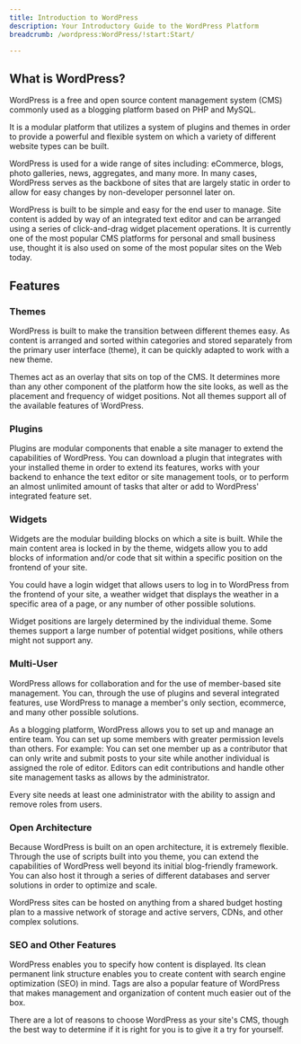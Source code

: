 ```yaml
---
title: Introduction to WordPress
description: Your Introductory Guide to the WordPress Platform
breadcrumb: /wordpress:WordPress/!start:Start/

---
```


What is WordPress?
-----
WordPress is a free and open source content management system (CMS) commonly used as a blogging platform based on PHP and MySQL. 

It is a modular platform that utilizes a system of plugins and themes in order to provide a powerful and flexible system on which a variety of different website types can be built.

WordPress is used for a wide range of sites including: eCommerce, blogs, photo galleries, news, aggregates, and many more. In many cases, WordPress serves as the backbone of sites that are largely static in order to allow for easy changes by non-developer personnel later on.

WordPress is built to be simple and easy for the end user to manage. Site content is added by way of an integrated text editor and can be arranged using a series of click-and-drag widget placement operations. It is currently one of the most popular CMS platforms for personal and small business use, thought it is also used on some of the most popular sites on the Web today.

Features
-----

### Themes
WordPress is built to make the transition between different themes easy. As content is arranged and sorted within categories and stored separately from the primary user interface (theme), it can be quickly adapted to work with a new theme. 

Themes act as an overlay that sits on top of the CMS. It determines more than any other component of the platform how the site looks, as well as the placement and frequency of widget positions. Not all themes support all of the available features of WordPress.

### Plugins
Plugins are modular components that enable a site manager to extend the capabilities of WordPress. You can download a plugin that integrates with your installed theme in order to extend its features, works with your backend to enhance the text editor or site management tools, or to perform an almost unlimited amount of tasks that alter or add to WordPress' integrated feature set.

### Widgets
Widgets are the modular building blocks on which a site is built. While the main content area is locked in by the theme, widgets allow you to add blocks of information and/or code that sit within a specific position on the frontend of your site.

You could have a login widget that allows users to log in to WordPress from the frontend of your site, a weather widget that displays the weather in a specific area of a page, or any number of other possible solutions. 

Widget positions are largely determined by the individual theme. Some themes support a large number of potential widget positions, while others might not support any.

### Multi-User
WordPress allows for collaboration and for the use of member-based site management. You can, through the use of plugins and several integrated features, use WordPress to manage a member's only section, ecommerce, and many other possible solutions.

As a blogging platform, WordPress allows you to set up and manage an entire team. You can set up some members with greater permission levels than others. For example: You can set one member up as a contributor that can only write and submit posts to your site while another individual is assigned the role of editor. Editors can edit contributions and handle other site management tasks as allows by the administrator.

Every site needs at least one administrator with the ability to assign and remove roles from users.

### Open Architecture
Because WordPress is built on an open architecture, it is extremely flexible. Through the use of scripts built into you theme, you can extend the capabilities of WordPress well beyond its initial blog-friendly framework. You can also host it through a series of different databases and server solutions in order to optimize and scale. 

WordPress sites can be hosted on anything from a shared budget hosting plan to a massive network of storage and active servers, CDNs, and other complex solutions.

### SEO and Other Features
WordPress enables you to specify how content is displayed. Its clean permanent link structure enables you to create content with search engine optimization (SEO) in mind. Tags are also a popular feature of WordPress that makes management and organization of content much easier out of the box.

There are a lot of reasons to choose WordPress as your site's CMS, though the best way to determine if it is right for you is to give it a try for yourself.
